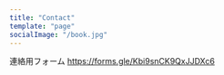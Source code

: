 ```yaml
---
title: "Contact"
template: "page"
socialImage: "/book.jpg"
---
```


連絡用フォーム
https://forms.gle/Kbi9snCK9QxJJDXc6